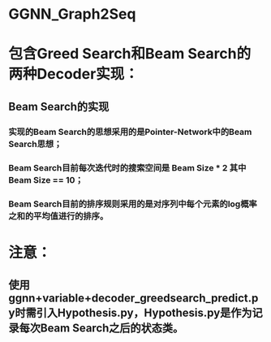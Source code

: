 # GGNN_Graph2Seq

# 包含Greed Search和Beam Search的两种Decoder实现：
## Beam Search的实现
### 实现的Beam Search的思想采用的是Pointer-Network中的Beam Search思想；
### Beam Search目前每次迭代时的搜索空间是 Beam Size * 2 其中 Beam Size == 10；
### Beam Search目前的排序规则采用的是对序列中每个元素的log概率之和的平均值进行的排序。

# 注意：
## 使用ggnn+variable+decoder_greedsearch_predict.py时需引入Hypothesis.py，Hypothesis.py是作为记录每次Beam Search之后的状态类。
